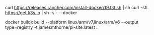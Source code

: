 curl https://releases.rancher.com/install-docker/19.03.sh | sh
curl -sfL https://get.k3s.io | sh -s - --docker

docker buildx build --platform linux/arm/v7,linux/arm/v6 --output type=registry -t jamesmthorne/pi-site:latest .